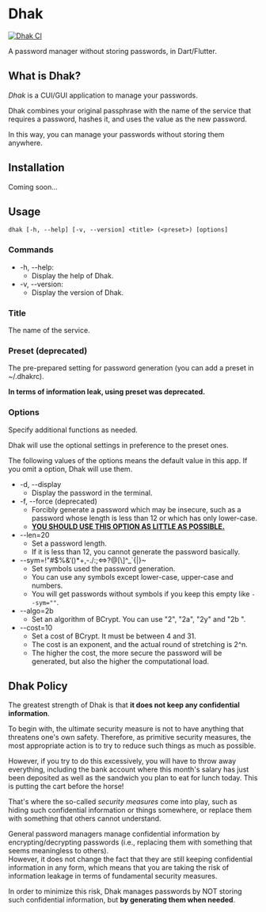 # Dhak

[![Dhak CI](https://github.com/ippee/dhak/actions/workflows/main.yml/badge.svg)](https://github.com/ippee/dhak/actions/workflows/main.yml)

A password manager without storing passwords, in Dart/Flutter.

## What is Dhak?

_Dhak_ is a CUI/GUI application to manage your passwords.

Dhak combines your original passphrase with the name of the service that requires a password, hashes it, and uses the value as the new password.

In this way, you can manage your passwords without storing them anywhere.

## Installation

Coming soon...

## Usage

```
dhak [-h, --help] [-v, --version] <title> (<preset>) [options]
```

### Commands

- -h, --help:
    - Display the help of Dhak.
- -v, --version:
    - Display the version of Dhak.

### Title

The name of the service.

### Preset (deprecated)

The pre-prepared setting for password generation (you can add a preset in ~/.dhakrc).

**In terms of information leak, using preset was deprecated.**

### Options

Specify additional functions as needed.

Dhak will use the optional settings in preference to the preset ones.

The following values of the options means the default value in this app. If you omit a option, Dhak will use them.

- -d, --display
    - Display the password in the terminal.
- -f, --force (deprecated)
    - Forcibly generate a password which may be insecure, such as a password whose length is less than 12 or which has only lower-case.
    - <u><b>YOU SHOULD USE THIS OPTION AS LITTLE AS POSSIBLE.</b></u>
- --len=20
    - Set a password length.
    - If it is less than 12, you cannot generate the password basically.
- --sym=!\"#$%&‘()*+,-./:;<=>?@\[\\]^_`{|}~
    - Set symbols used the password generation.
    - You can use any symbols except lower-case, upper-case and numbers.
    - You will get passwords without symbols if you keep this empty like `--sym=""`.
- --algo=2b
    - Set an algorithm of BCrypt. You can use "2", "2a", "2y" and "2b ".
- --cost=10
    - Set a cost of BCrypt. It must be between 4 and 31.
    - The cost is an exponent, and the actual round of stretching is 2^n.
    - The higher the cost, the more secure the password will be generated, but also the higher the computational load.

## Dhak Policy

The greatest strength of Dhak is that **it does not keep any confidential information**.

To begin with, the ultimate security measure is not to have anything that threatens one's own safety. Therefore, as primitive security measures, the most appropriate action is to try to reduce such things as much as possible.

However, if you try to do this excessively, you will have to throw away everything, including the bank account where this month's salary has just been deposited as well as the sandwich you plan to eat for lunch today. This is putting the cart before the horse!

That's where the so-called _security measures_ come into play, such as hiding such confidential information or things somewhere, or replace them with something that others cannot understand.

General password managers manage confidential information by encrypting/decrypting passwords (i.e., replacing them with something that seems meaningless to others).  
However, it does not change the fact that they are still keeping confidential information in any form, which means that you are taking the risk of information leakage in terms of fundamental security measures.

In order to minimize this risk, Dhak manages passwords by NOT storing such confidential information, but **by generating them when needed**.
